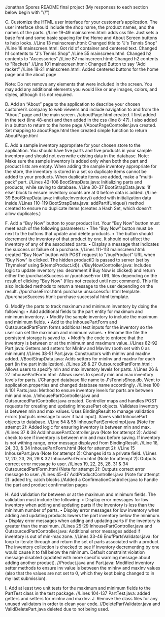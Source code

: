 Jonathan Spores README final project (My responses to each section below begin with "//")

C.  Customize the HTML user interface for your customer’s application. The user interface should include the shop name, the product names, and the names of the parts.
//Line 19-49 mainscreen.html: adds css file. Just sets a base font and some basic spacing for the Home and About Screen buttons to help looks.
//Line 13 mainscreen.html: Changed title to "J's Tennis Shop"
//Line 18 mainscreen.html: Got rid of container and centered text. Changed h1 contents to "J's Tennis Shop"
//Line 55 mainscreen.html: Changed h2 contents to "Accessories"
//Line 87 mainscreen.html: Changed h2 contents to "Rackets"
//Line 101 mainscreen.html: Changed Button to say "Add racket"
//Line 18-21 mainscreen.html: Added centered buttons for the home page and the about page

Note: Do not remove any elements that were included in the screen. You may add any additional elements you would like or any images, colors, and styles, although it is not required.

D.  Add an “About” page to the application to describe your chosen customer’s company to web viewers and include navigation to and from the “About” page and the main screen.
//aboutPage.html created. I first added in the text (line 48-end) and then added in the css (line 8-47). I also added in a button to return to the home page
//AboutPageController.java created. Set mapping to aboutPage.html then created simple function to return AboutPage.html

E.  Add a sample inventory appropriate for your chosen store to the application. You should have five parts and five products in your sample inventory and should not overwrite existing data in the database.
Note: Make sure the sample inventory is added only when both the part and product lists are empty. When adding the sample inventory appropriate for the store, the inventory is stored in a set so duplicate items cannot be added to your products. When duplicate items are added, make a “multi-pack” part.
//Lines 42-108 BootStrapData.java: Initializing parts and products, while saving to database.
//Line 30-37 BootStrapData.java: 'if else' block to ensure inventory counts are at 0 before data is added.
//Line 39 BootStrapData.java: initializeInventory() added with initialization data inside 
//Lines 110-119 BootStrapData.java: addPartIfUnique() method created to ensure no duplicate items (creates a Hash Set, which doesn't allow duplicates.)

F.  Add a “Buy Now” button to your product list. Your “Buy Now” button must meet each of the following parameters:
•  The “Buy Now” button must be next to the buttons that update and delete products.
•  The button should decrement the inventory of that product by one. It should not affect the inventory of any of the associated parts.
•  Display a message that indicates the success or failure of a purchase.
//Lines 111-113 mainscreen.html: created "Buy Now" button with POST request to "/buyProduct" URL when "Buy Now" is clicked. The hidden productID is passed to server (set by Thymeleaf using ${tempProduct.id}).
//BuyNowController.java: Includes logic to update inventory (ex: decrement if Buy Now is clicked) and return either the /purchaseSuccess or /purchaseError URL files depending on the result of clicking "Buy Now" (files not created until next comment). This file also included methods to return a message to the user depending on the result.
//purchaseError.html: purchase unsuccessful html template.
//purchaseSuccess.html: purchase successful html template.

G.  Modify the parts to track maximum and minimum inventory by doing the following:
•  Add additional fields to the part entity for maximum and minimum inventory.
•  Modify the sample inventory to include the maximum and minimum fields.
•  Add to the InhousePartForm and OutsourcedPartForm forms additional text inputs for the inventory so the user can set the maximum and minimum values.
•  Rename the file the persistent storage is saved to.
•  Modify the code to enforce that the inventory is between or at the minimum and maximum value.
//Lines 82-92 Part.java: Getters and setters for MinInv and MavInv (both set with 0 as minimum)
//Lines 38-51 Part.java: Constructors with minInv and maxInv added.
//BootStrapData.java: Adds setters for minInv and maxInv for each part (in the part initialization).
//Lines 26 & 27 OutsourcedPartForm.html: Allows users to specify min and max inventory levels for parts.
//Lines 26 & 27 InhousePartForm.html: Allows users to specify min and max inventory levels for parts.
//Changed database file name to J'sTennisShop.db. Went to application.properties and changed database name accordingly.
//Lines 100 & 101 Parts.java: Method to ensure inventory levels for parts are between min and max.
//InhousePartController.java and OutsourcedPartController.java created. Controller maps and handles POST requests for creating and updating InhousePart objects. Validates inventory is between min and max values. Uses BindingResult to manage validation errors (outputs message to user if bad input). Saves valid InhousePart objects to database.
//Line 54 & 55 InhousePartServiceImpl.java (Note for attempt 2): Added logic for ensuring inventory is between min and max.
//Lines 37 & 38 AddInhousePartController.java (Note for attempt 2): Added check to see if inventory is between min and max before saving. If inventory is not withing range, error message displayed from BindingResult.
//Line 18, 24, 30, & 34 InhousePartForm.html (Not for attempt 2): 
//Line 15 InhousePart.java (Note for attempt 2): Changes id to a private field.
//Lines 17, 20, 23, 26, 29 & 32 InhousePartForm.html (Note for attempt 2): Outputs correct error message to user.
//Lines 19, 22, 25, 28, 31 & 34 OutsourcedPartForm.html (Note for attempt 2): Outputs correct error message to user.
//Lines 45-47 AddProductController.java (Note for attempt 2): added try, catch blocks 
//Added a ConfirmationController.java to handle the part and product confirmation pages

H.  Add validation for between or at the maximum and minimum fields. The validation must include the following:
•  Display error messages for low inventory when adding and updating parts if the inventory is less than the minimum number of parts.
•  Display error messages for low inventory when adding and updating products lowers the part inventory below the minimum.
•  Display error messages when adding and updating parts if the inventory is greater than the maximum.
//Lines 25-29 InhousePartController.java and OutsourcedPartController.java: Additional error messages added if inventory is out of min-max zone.
//Lines 33-46 EnufPartsValidator.java: for loop to iterate through and return the set of parts associated with a product. The inventory collection is checked to see if inventory decrementing by one would cause it to fall below the minimum. Default constraint violation message disabled (updated with more specific warning message about adding another product).
//Product.java and Part.java: Modified inventory setter methods to ensure inv value is between the minInv and maxInv values (also that the values are not set to 0, which they kept being changed to in my last submission).


I.  Add at least two unit tests for the maximum and minimum fields to the PartTest class in the test package.
//Lines 104-137 PartTest.java: added getters and setters for minInv and maxInv.
J.  Remove the class files for any unused validators in order to clean your code.
//DeletePartValidator.java and ValidDeletePart.java deleted due to not being used.